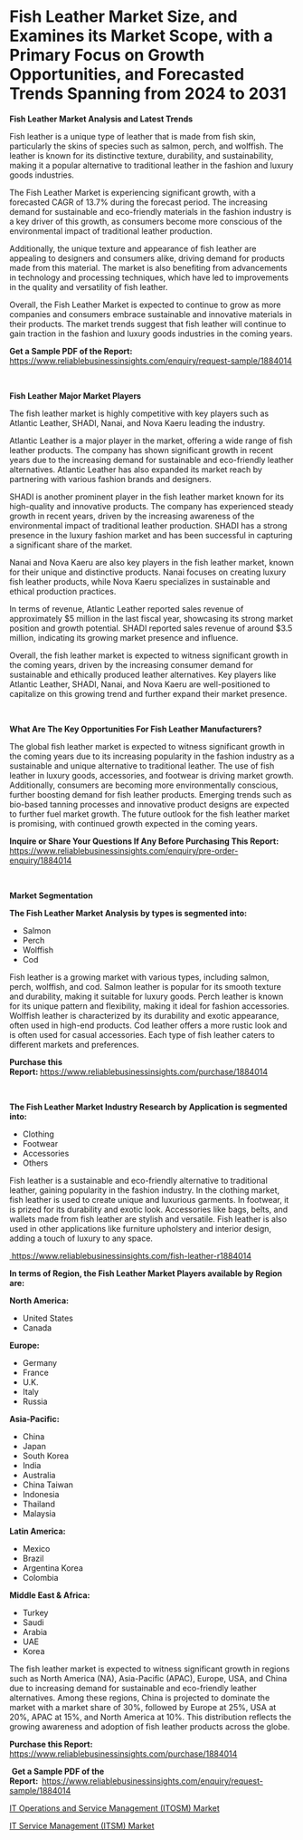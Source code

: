 <p><h1>Fish Leather Market Size, and Examines its Market Scope, with a Primary Focus on Growth Opportunities, and Forecasted Trends Spanning from 2024 to 2031</h1></p><p><strong>Fish Leather Market Analysis and Latest Trends</strong></p>
<p><p>Fish leather is a unique type of leather that is made from fish skin, particularly the skins of species such as salmon, perch, and wolffish. The leather is known for its distinctive texture, durability, and sustainability, making it a popular alternative to traditional leather in the fashion and luxury goods industries.</p><p>The Fish Leather Market is experiencing significant growth, with a forecasted CAGR of 13.7% during the forecast period. The increasing demand for sustainable and eco-friendly materials in the fashion industry is a key driver of this growth, as consumers become more conscious of the environmental impact of traditional leather production.</p><p>Additionally, the unique texture and appearance of fish leather are appealing to designers and consumers alike, driving demand for products made from this material. The market is also benefiting from advancements in technology and processing techniques, which have led to improvements in the quality and versatility of fish leather.</p><p>Overall, the Fish Leather Market is expected to continue to grow as more companies and consumers embrace sustainable and innovative materials in their products. The market trends suggest that fish leather will continue to gain traction in the fashion and luxury goods industries in the coming years.</p></p>
<p><strong>Get a Sample PDF of the Report:&nbsp;</strong> <a href="https://www.reliablebusinessinsights.com/enquiry/request-sample/1884014">https://www.reliablebusinessinsights.com/enquiry/request-sample/1884014</a></p>
<p>&nbsp;</p>
<p><strong>Fish Leather Major Market Players</strong></p>
<p><p>The fish leather market is highly competitive with key players such as Atlantic Leather, SHADI, Nanai, and Nova Kaeru leading the industry. </p><p>Atlantic Leather is a major player in the market, offering a wide range of fish leather products. The company has shown significant growth in recent years due to the increasing demand for sustainable and eco-friendly leather alternatives. Atlantic Leather has also expanded its market reach by partnering with various fashion brands and designers.</p><p>SHADI is another prominent player in the fish leather market known for its high-quality and innovative products. The company has experienced steady growth in recent years, driven by the increasing awareness of the environmental impact of traditional leather production. SHADI has a strong presence in the luxury fashion market and has been successful in capturing a significant share of the market.</p><p>Nanai and Nova Kaeru are also key players in the fish leather market, known for their unique and distinctive products. Nanai focuses on creating luxury fish leather products, while Nova Kaeru specializes in sustainable and ethical production practices.</p><p>In terms of revenue, Atlantic Leather reported sales revenue of approximately $5 million in the last fiscal year, showcasing its strong market position and growth potential. SHADI reported sales revenue of around $3.5 million, indicating its growing market presence and influence.</p><p>Overall, the fish leather market is expected to witness significant growth in the coming years, driven by the increasing consumer demand for sustainable and ethically produced leather alternatives. Key players like Atlantic Leather, SHADI, Nanai, and Nova Kaeru are well-positioned to capitalize on this growing trend and further expand their market presence.</p></p>
<p>&nbsp;</p>
<p><strong>What Are The Key Opportunities For Fish Leather Manufacturers?</strong></p>
<p><p>The global fish leather market is expected to witness significant growth in the coming years due to its increasing popularity in the fashion industry as a sustainable and unique alternative to traditional leather. The use of fish leather in luxury goods, accessories, and footwear is driving market growth. Additionally, consumers are becoming more environmentally conscious, further boosting demand for fish leather products. Emerging trends such as bio-based tanning processes and innovative product designs are expected to further fuel market growth. The future outlook for the fish leather market is promising, with continued growth expected in the coming years.</p></p>
<p><strong>Inquire or Share Your Questions If Any Before Purchasing This Report:</strong> <a href="https://www.reliablebusinessinsights.com/enquiry/pre-order-enquiry/1884014">https://www.reliablebusinessinsights.com/enquiry/pre-order-enquiry/1884014</a></p>
<p>&nbsp;</p>
<p><strong>Market Segmentation</strong></p>
<p><strong>The Fish Leather Market Analysis by types is segmented into:</strong></p>
<p><ul><li>Salmon</li><li>Perch</li><li>Wolffish</li><li>Cod</li></ul></p>
<p><p>Fish leather is a growing market with various types, including salmon, perch, wolffish, and cod. Salmon leather is popular for its smooth texture and durability, making it suitable for luxury goods. Perch leather is known for its unique pattern and flexibility, making it ideal for fashion accessories. Wolffish leather is characterized by its durability and exotic appearance, often used in high-end products. Cod leather offers a more rustic look and is often used for casual accessories. Each type of fish leather caters to different markets and preferences.</p></p>
<p><strong>Purchase this Report:&nbsp;</strong><a href="https://www.reliablebusinessinsights.com/purchase/1884014">https://www.reliablebusinessinsights.com/purchase/1884014</a></p>
<p>&nbsp;</p>
<p><strong>The Fish Leather Market Industry Research by Application is segmented into:</strong></p>
<p><ul><li>Clothing</li><li>Footwear</li><li>Accessories</li><li>Others</li></ul></p>
<p><p>Fish leather is a sustainable and eco-friendly alternative to traditional leather, gaining popularity in the fashion industry. In the clothing market, fish leather is used to create unique and luxurious garments. In footwear, it is prized for its durability and exotic look. Accessories like bags, belts, and wallets made from fish leather are stylish and versatile. Fish leather is also used in other applications like furniture upholstery and interior design, adding a touch of luxury to any space.</p></p>
<p><a href="https://www.reliablebusinessinsights.com/fish-leather-r1884014">&nbsp;https://www.reliablebusinessinsights.com/fish-leather-r1884014</a></p>
<p><strong>In terms of Region, the Fish Leather Market Players available by Region are:</strong></p>
<p>
    <p> <strong> North America: </strong>
        <ul>
            <li>United States</li>
            <li>Canada</li>
        </ul>
        </p> 
    <p> <strong> Europe: </strong>
        <ul>
            <li>Germany</li>
            <li>France</li>
            <li>U.K.</li>
            <li>Italy</li>
            <li>Russia</li>
        </ul>
        </p> 
    <p> <strong> Asia-Pacific: </strong>
        <ul>
            <li>China</li>
            <li>Japan</li>
            <li>South Korea</li>
            <li>India</li>
            <li>Australia</li>
            <li>China Taiwan</li>
            <li>Indonesia</li>
            <li>Thailand</li>
            <li>Malaysia</li>
        </ul>
        </p> 
    <p> <strong> Latin America: </strong>
        <ul>
            <li>Mexico</li>
            <li>Brazil</li>
            <li>Argentina Korea</li>
            <li>Colombia</li>
        </ul>
        </p> 
    <p> <strong> Middle East & Africa: </strong>
        <ul>
            <li>Turkey</li>
            <li>Saudi</li>
            <li>Arabia</li>
            <li>UAE</li>
            <li>Korea</li>
        </ul>
    </p>
    </p>
<p><p>The fish leather market is expected to witness significant growth in regions such as North America (NA), Asia-Pacific (APAC), Europe, USA, and China due to increasing demand for sustainable and eco-friendly leather alternatives. Among these regions, China is projected to dominate the market with a market share of 30%, followed by Europe at 25%, USA at 20%, APAC at 15%, and North America at 10%. This distribution reflects the growing awareness and adoption of fish leather products across the globe.</p></p>
<p><strong>Purchase this Report: </strong><a href="https://www.reliablebusinessinsights.com/purchase/1884014">https://www.reliablebusinessinsights.com/purchase/1884014</a></p>
<p>&nbsp;<strong>Get a Sample PDF of the Report:&nbsp;&nbsp;</strong><a href="https://www.reliablebusinessinsights.com/enquiry/request-sample/1884014">https://www.reliablebusinessinsights.com/enquiry/request-sample/1884014</a></p>
<p><strong></strong></p>
<p><p><a href="https://github.com/Seman3302/Market-Research-Report-List-1/blob/main/it-operations-and-service-management-itosm-market.md">IT Operations and Service Management (ITOSM) Market</a></p><p><a href="https://github.com/jnzzvtbl92/Market-Research-Report-List-1/blob/main/it-service-management-itsm-market.md">IT Service Management (ITSM) Market</a></p></p>